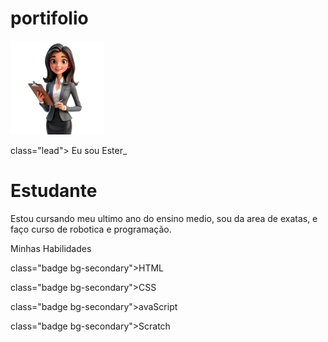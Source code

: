 # portifolio
<!DOCTYPE html>
<html lang="pt-br">
  <head>
    <meta charset="UTF-8" />
    <meta name="viewport" content="width=device-width, initial-scale=1.0" />
    <link rel="stylesheet" href="style.css" />
    <title>Meu portfólio</title>
  </head>
  <body>
    <img src="img/avatar-perfil.png" alt="avatar da Ester" class="rounded-circle" width="150" height="150" rcsset="">
    <p> class="lead"> Eu sou Ester_</p>
    <h1>Estudante</h1>
    <p>Estou cursando meu ultimo ano do ensino medio, sou da area de exatas, e faço curso de robotica e programação. </p>
    <p>Minhas Habilidades</p>
    <div>
      <p> class="badge bg-secondary">HTML</p>
      <p> class="badge bg-secondary">CSS</p>
      <p> class="badge bg-secondary">avaScript</p>
      <p> class="badge bg-secondary">Scratch</p>
    </div>
  </body>
</html>